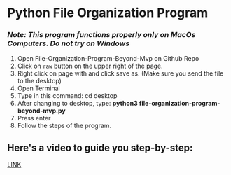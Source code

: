 # Python File Organization Program
### *Note: This program functions properly only on MacOs Computers. Do not try on Windows*


1) Open File-Organization-Program-Beyond-Mvp on Github Repo 
2) Click on ```raw``` button on the upper right of the page.
3) Right click on page with and click save as. (Make sure you send the file to the desktop)
4) Open Terminal 
5) Type in this command: cd desktop
6) After changing to desktop, type: **python3 file-organization-program-beyond-mvp.py**
7) Press enter
8) Follow the steps of the program.


## Here's a video to guide you step-by-step:
[LINK](https://youtu.be/nXO7irWYnIE)
